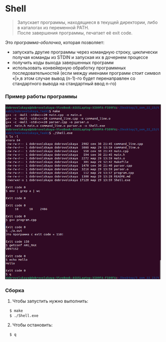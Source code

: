 # Shell
  
>Запускает программы, находящиеся в текущей директории, либо в каталогах из переменной PATH.  
>После завершения программы, печатает её exit code.  

Это *программа-оболочка*, которая позволяет:  

+ запускать другие программы через командную строку, циклически получая команды из STDIN и запуская их в дочернем процессе  
+ получить коды выхода завершенных программ  
+ использовать конвейерную обработку программных последовательностей (если между именами программ стоит символ «|»,в этом случае вывод (n-1)-го будет перенаправлен со стандартного вывода на стандартный ввод n-го)  


### Пример работы программы

![example](shell.png)  


### Сборка

1. Чтобы запустить нужно выполнить:  
```
  $ make  
  $ ./Shell.exe  
```

2. Чтобы остановить:  
```
  $ q  
```
